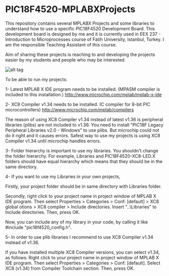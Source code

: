 # PIC18F4520-MPLABXProjects
This repository contains several MPLABX Projects and some libraries to understand how to use a specific PIC18F4520 Development Board. This development board is designed by me and it is currently used in EEX 237 - Introduction to Microprocesses course of Fatih University, Istanbul, Turkey. I am the responsible Teaching Assistant of this course.

Aim of sharing these projects is reaching to and developing the projects easier by my students and people who may be interested. 

![alt tag](https://raw.githubusercontent.com/burakenez/PIC18F4520_MPLABXProjects/master/Documents/PIC18F4520_Development_Board.png)

To be able to run my projects:

1- Latest MPLAB X IDE program needs to be installed. (MPASM compiler is included to this installation.)
http://www.microchip.com/mplab/mplab-x-ide
  
2- XC8 Compiler v1.34 needs to be installed. (C compiler for 8-bit PIC microcontrollers)
http://www.microchip.com/mplab/compilers
  
The reason of using XC8 Compiler v1.34 instead of latest v1.36 is peripheral libraries (plibs) are not included to v1.36. You need to install "PIC18F Legacy Peripheral Libraries v2.0 - Windows" to use plibs. But microchip could not do it right and it causes errors. Safest way to use my projects is using XC8 Compiler v1.34 until microchip handles errors.
  
3- Folder hierarchy is important to use my libraries. You shouldn't change the folder hierarchy. For example, Libraries and PIC18F4520-XC8-LED.X folders should have equal hierarchy which means that they should be in the same directory.

4- If you want to use my Libraries in your own projects,

Firstly, your project folder should be in same directory with Libraries folder.
  
Secondly, right click to your project name in project window of MPLAB X IDE program. Then select Properties > Categories > Conf:
[default] > XC8 global otions > XC8 compiler > Include directories. Insert "..\Libraries" to Include directories. Then, press OK.

Now, you can include any of my library in your code, by calling it like #include "pic18f4520_config.h".

5- In order to use plib libraries I recommend to use XC8 Compiler v1.34 instead of v1.36.

If you have installed multiple XC8 Compiler versions, you can select v1.34, as follows:
Right click to your project name in project window of MPLAB X IDE program. Then select Properties > Categories > Conf:
[default]. Select XC8 (v1.34) from Compiler Toolchain section. Then, press OK.
